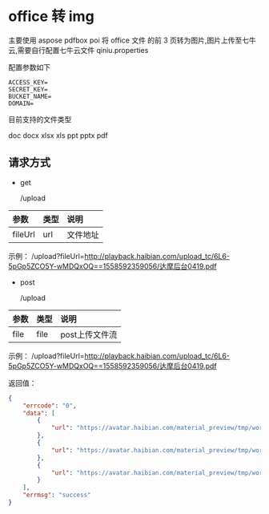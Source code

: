 # office 转 img

主要使用 aspose pdfbox poi 将 office 文件 的前 3 页转为图片,图片上传至七牛云,需要自行配置七牛云文件 qiniu.properties

配置参数如下

```
ACCESS_KEY=
SECRET_KEY=
BUCKET_NAME=
DOMAIN=
```
目前支持的文件类型

doc
docx
xlsx
xls
ppt
pptx
pdf


## 请求方式
- get

  /upload

|参数|类型|说明|
|:---|:---|:---|
|fileUrl|url|文件地址|


示例：
/upload?fileUrl=http://playback.haibian.com/upload_tc/6L6-5pGp5ZCO5Y-wMDQxOQ==1558592359056/达摩后台0419.pdf


- post

  /upload


|参数|类型|说明|
|:---|:---|:---|
|file|file|post上传文件流|


示例：
/upload?fileUrl=http://playback.haibian.com/upload_tc/6L6-5pGp5ZCO5Y-wMDQxOQ==1558592359056/达摩后台0419.pdf

返回值：
```json
{
    "errcode": "0",
    "data": [
        {
            "url": "https://avatar.haibian.com/material_preview/tmp/word_15538173858037972.jpeg"
        },
        {
            "url": "https://avatar.haibian.com/material_preview/tmp/word_15538173858108781.jpeg"
        },
        {
            "url": "https://avatar.haibian.com/material_preview/tmp/word_15538173863245676.jpeg"
        }
    ],
    "errmsg": "success"
}
```